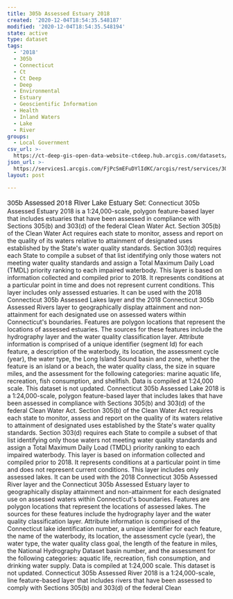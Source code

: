 ```yaml
---
title: 305b Assessed Estuary 2018
created: '2020-12-04T18:54:35.548187'
modified: '2020-12-04T18:54:35.548194'
state: active
type: dataset
tags:
  - '2018'
  - 305b
  - Connecticut
  - Ct
  - Ct Deep
  - Deep
  - Environmental
  - Estuary
  - Geoscientific Information
  - Health
  - Inland Waters
  - Lake
  - River
groups:
  - Local Government
csv_url: >-
  https://ct-deep-gis-open-data-website-ctdeep.hub.arcgis.com/datasets/375c6966fdcb422e9ea7749e6ab8eeef_2.csv?outSR=%7B%22latestWkid%22%3A2234%2C%22wkid%22%3A102656%7D
json_url: >-
  https://services1.arcgis.com/FjPcSmEFuDYlIdKC/arcgis/rest/services/305b_Assessed_2018_River_Lake_Estuary_Set/FeatureServer/2
layout: post

---
```

<span style='font-family:&quot;Avenir Next W01&quot;, &quot;Avenir Next W00&quot;, &quot;Avenir Next&quot;, Avenir, &quot;Helvetica Neue&quot;, sans-serif; font-size:16px;'>305b Assessed 2018 River Lake Estuary Set: </span>Connecticut 305b Assessed Estuary 2018 is a 1:24,000-scale, polygon feature-based layer that includes estuaries that have been assessed in compliance with Sections 305(b) and 303(d) of the federal Clean Water Act. Section 305(b) of the Clean Water Act requires each state to monitor, assess and report on the quality of its waters relative to attainment of designated uses established by the State's water quality standards. Section 303(d) requires each State to compile a subset of that list identifying only those waters not meeting water quality standards and assign a Total Maximum Daily Load (TMDL) priority ranking to each impaired waterbody. This layer is based on information collected and compiled prior to 2018. It represents conditions at a particular point in time and does not represent current conditions. This layer includes only assessed estuaries. It can be used with the 2018 Connecticut 305b Assessed Lakes layer and the 2018 Connecticut 305b Assessed Rivers layer to geographically display attainment and non-attainment for each designated use on assessed waters within Connecticut's boundaries. Features are polygon locations that represent the locations of assessed estuaries. The sources for these features include the hydrography layer and the water quality classification layer. Attribute information is comprised of a unique identifier (segment Id) for each feature, a description of the waterbody, its location, the assessment cycle (year), the water type, the Long Island Sound basin and zone, whether the feature is an island or a beach, the water quality class, the size in square miles, and the assessment for the following categories: marine aquatic life, recreation, fish consumption, and shellfish. Data is compiled at 1:24,000 scale. This dataset is not updated. Connecticut 305b Assessed Lake 2018 is a 1:24,000-scale, polygon feature-based layer that includes lakes that have been assessed in compliance with Sections 305(b) and 303(d) of the federal Clean Water Act. Section 305(b) of the Clean Water Act requires each state to monitor, assess and report on the quality of its waters relative to attainment of designated uses established by the State's water quality standards. Section 303(d) requires each State to compile a subset of that list identifying only those waters not meeting water quality standards and assign a Total Maximum Daily Load (TMDL) priority ranking to each impaired waterbody. This layer is based on information collected and compiled prior to 2018. It represents conditions at a particular point in time and does not represent current conditions. This layer includes only assessed lakes. It can be used with the 2018 Connecticut 305b Assessed River layer and the Connecticut 305b Assessed Estuary layer to geographically display attainment and non-attainment for each designated use on assessed waters within Connecticut's boundaries. Features are polygon locations that represent the locations of assessed lakes. The sources for these features include the hydrography layer and the water quality classification layer. Attribute information is comprised of the Connecticut lake identification number, a unique identifier for each feature, the name of the waterbody, its location, the assessment cycle (year), the water type, the water quality class goal, the length of the feature in miles, the National Hydrography Dataset basin number, and the assessment for the following categories: aquatic life, recreation, fish consumption, and drinking water supply. Data is compiled at 1:24,000 scale. This dataset is not updated. Connecticut 305b Assessed River 2018 is a 1:24,000-scale, line feature-based layer that includes rivers that have been assessed to comply with Sections 305(b) and 303(d) of the federal Clean
